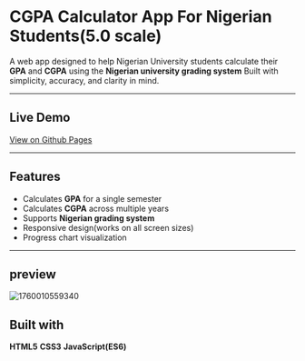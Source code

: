 # CGPA Calculator App For Nigerian Students(5.0 scale)

A web app designed to help Nigerian University students calculate their **GPA** and **CGPA** using the **Nigerian university grading system**
Built with simplicity, accuracy, and clarity in mind.

---

## Live Demo
[View on Github Pages](https://uchenna7-prog.github.io/CGPA-Calculator-For-Nigerian-Students-5.0-scale-/)


---
## Features 
- Calculates **GPA** for a single semester
- Calculates **CGPA** across multiple years
- Supports **Nigerian grading system**
- Responsive design(works on all screen sizes)
- Progress chart visualization

---
## preview
![1760010559340](https://github.com/user-attachments/assets/5d9357da-6eb9-40ff-bb3c-b189f072265c)

## Built with
**HTML5**
**CSS3**
**JavaScript(ES6)**
